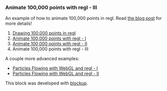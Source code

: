 ### Animate 100,000 points with regl - III

An example of how to animate 100,000 points in regl. Read [the blog post](http://peterbeshai.com/beautifully-animate-points-with-webgl-and-regl.html) for more details!

1. [Drawing 100,000 points in regl](https://bl.ocks.org/pbeshai/28c7f3acdde4ca5a13854f06c5d7e334)
1. [Animate 100,000 points with regl - I](https://bl.ocks.org/pbeshai/5309144c8a5faa3dfec5401cc850c7b5)
1. [Animate 100,000 points with regl - II](https://bl.ocks.org/pbeshai/51d05995c5410a52116f89738144c622)
1. Animate 100,000 points with regl - III

A couple more advanced examples:

* [Particles Flowing with WebGL and regl - I](https://bl.ocks.org/pbeshai/dbed2fdac94b44d3b4573624a37fa9db)
* [Particles Flowing with WebGL and regl - II](https://bl.ocks.org/pbeshai/98c08d22c922688acff852d35b70e4d2)

This block was developed with [blockup](https://github.com/gabrielflorit/blockup).
